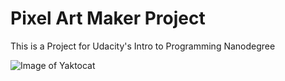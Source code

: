 # Pixel Art Maker Project

This is a Project for Udacity's Intro to Programming Nanodegree

![Image of Yaktocat](https://octodex.github.com/images/yaktocat.png)

